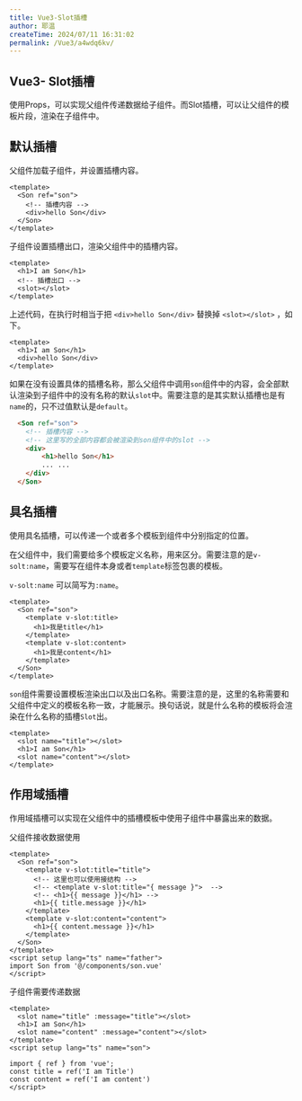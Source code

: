 ```yaml
---
title: Vue3-Slot插槽
author: 耶温
createTime: 2024/07/11 16:31:02
permalink: /Vue3/a4wdq6kv/
---
```

## Vue3- Slot插槽
使用Props，可以实现父组件传递数据给子组件。而Slot插槽，可以让父组件的模板片段，渲染在子组件中。
## 默认插槽

父组件加载子组件，并设置插槽内容。
```vue
<template>
  <Son ref="son">
    <!-- 插槽内容 -->
    <div>hello Son</div>
  </Son>
</template>
```
子组件设置插槽出口，渲染父组件中的插槽内容。
```vue
<template>
  <h1>I am Son</h1>
  <!-- 插槽出口 -->
  <slot></slot>
</template>
```

上述代码，在执行时相当于把 `<div>hello Son</div>` 替换掉 `<slot></slot>` ，如下。

```vue
<template>
  <h1>I am Son</h1>
  <div>hello Son</div>
</template>
```
如果在没有设置具体的插槽名称，那么父组件中调用`son`组件中的内容，会全部默认渲染到子组件中的没有名称的默认`slot`中。需要注意的是其实默认插槽也是有`name`的，只不过值默认是`default`。
```html
  <Son ref="son">
    <!-- 插槽内容 -->
    <!-- 这里写的全部内容都会被渲染到son组件中的slot -->
    <div>
        <h1>hello Son</h1>
        ... ...
    </div>
  </Son>
```


## 具名插槽

使用具名插槽，可以传递一个或者多个模板到组件中分别指定的位置。

在父组件中，我们需要给多个模板定义名称，用来区分。需要注意的是`v-solt:name`，需要写在组件本身或者`template`标签包裹的模板。

`v-solt:name` 可以简写为`:name`。
```vue
<template>
  <Son ref="son">
    <template v-slot:title>
      <h1>我是title</h1>
    </template>
    <template v-slot:content>
      <h1>我是content</h1>
    </template>
  </Son>
</template>
```
`son`组件需要设置模板渲染出口以及出口名称。需要注意的是，这里的名称需要和父组件中定义的模板名称一致，才能展示。换句话说，就是什么名称的模板将会渲染在什么名称的插槽`Slot`出。

```vue
<template>
  <slot name="title"></slot>
  <h1>I am Son</h1>
  <slot name="content"></slot>
</template>
```

## 作用域插槽

作用域插槽可以实现在父组件中的插槽模板中使用子组件中暴露出来的数据。

父组件接收数据使用

```vue
<template>
  <Son ref="son">
    <template v-slot:title="title">
      <!-- 这里也可以使用接结构 -->
      <!-- <template v-slot:title="{ message }">  -->
      <!-- <h1>{{ message }}</h1> -->
      <h1>{{ title.message }}</h1>
    </template>
    <template v-slot:content="content">
      <h1>{{ content.message }}</h1>
    </template>
  </Son>
</template>
<script setup lang="ts" name="father">
import Son from '@/components/son.vue'
</script>
```
子组件需要传递数据
```vue
<template>
  <slot name="title" :message="title"></slot>
  <h1>I am Son</h1>
  <slot name="content" :message="content"></slot>
</template>
<script setup lang="ts" name="son">

import { ref } from 'vue';
const title = ref('I am Title')
const content = ref('I am content')
</script>
```
